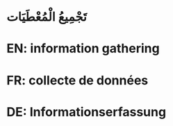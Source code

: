 # تَجْمِيعُ الْمُعْطَيَات

# EN: information gathering

# FR: collecte de données

# DE: Informationserfassung
